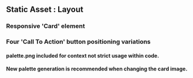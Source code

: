 ## Static Asset : Layout

### Responsive 'Card' element 

### Four 'Call To Action' button positioning variations

#### palette.png included for context not strict usage within code.
#### New palette generation is recommended when changing the card image.